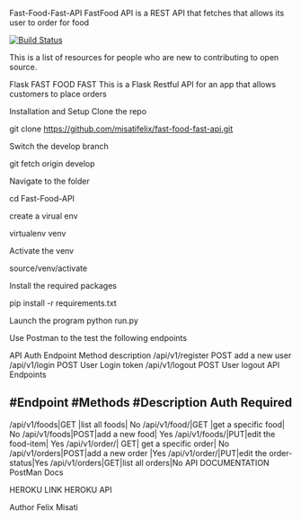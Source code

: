 Fast-Food-Fast-API
FastFood API is a REST API that fetches that allows its user to order for food

[![Build Status](https://travis-ci.org/misatifelix/fast-food-fast-api.svg?branch=master)](https://travis-ci.org/misatifelix/fast-food-fast-api)


This is a list of resources for people who are new to contributing to open source.

Flask FAST FOOD FAST
This is a Flask Restful API for an app that allows customers to place orders

Installation and Setup
Clone the repo

git clone https://github.com/misatifelix/fast-food-fast-api.git

Switch the develop branch

git fetch origin develop

Navigate to the folder

cd Fast-Food-API

create a virual env

virtualenv venv

Activate the venv

source/venv/activate

Install the required packages

pip install -r requirements.txt

Launch the program
python run.py

Use Postman to the test the following endpoints

API Auth
Endpoint	Method	description
/api/v1/register	POST	add a new user
/api/v1/login	POST	User Login token
/api/v1/logout	POST	User logout
API Endpoints

#Endpoint  #Methods  #Description  Auth Required
------------------------------------------------

/api/v1/foods|GET	|list all foods|	No
/api/v1/food/|GET	|get a specific food|	No
/api/v1/foods|POST|add a new food|	Yes
/api/v1/foods/|PUT|edit the food-item|	Yes
/api/v1/order/|	GET|	get a specific order|	No
/api/v1/orders|POST|add a new order	|Yes
/api/v1/order/|PUT|edit the order-status|Yes
/api/v1/orders|GET|list all orders|No
API DOCUMENTATION
PostMan Docs

HEROKU LINK
HEROKU API

Author
Felix Misati
